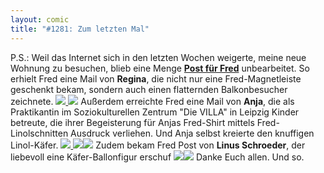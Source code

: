 ```yaml
---
layout: comic
title: "#1281: Zum letzten Mal"
---
```


P.S.:
Weil das Internet sich in den letzten Wochen weigerte, meine neue Wohnung zu besuchen, blieb eine Menge <a href="http://www.fonflatter.de/post"><strong>Post für Fred</strong></a> unbearbeitet. So erhielt Fred eine Mail von <strong>Regina</strong>, die nicht nur eine Fred-Magnetleiste geschenkt bekam, sondern auch einen flatternden Balkonbesucher zeichnete.
<a href="http://www.fonflatter.de/post"><img src="http://www.fonflatter.de/bilder/post/post_regina_1.jpg">
<img src="http://www.fonflatter.de/bilder/post/post_regina_2.jpg"></a>
Außerdem erreichte Fred eine Mail von <strong>Anja</strong>, die als Praktikantin im Soziokulturellen Zentrum "Die VILLA" in Leipzig Kinder betreute, die ihrer Begeisterung für Anjas Fred-Shirt mittels Fred-Linolschnitten Ausdruck verliehen. Und Anja selbst kreierte den knuffigen Linol-Käfer.
<a href="http://www.fonflatter.de/post"><img src="http://www.fonflatter.de/bilder/post/post_anja_1.jpg">
<img src="http://www.fonflatter.de/bilder/post/post_anja_2.jpg"><img src="http://www.fonflatter.de/bilder/post/post_anja_3.jpg"></a>
Zudem bekam Fred Post von <strong>Linus Schroeder</strong>,
der liebevoll eine Käfer-Ballonfigur erschuf
<a href="http://www.fonflatter.de/post"><img src="http://www.fonflatter.de/bilder/post/post_linus_1.jpg"><img src="http://www.fonflatter.de/bilder/post/post_linus_2.jpg"></a>
Danke Euch allen.
Und so.
